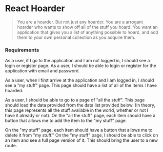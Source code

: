# React Hoarder
> You are a hoarder. But not just any hoarder. You are a arrogant hoarder who wants to show off all of the stuff you hoard. You want an application that gives you a list of anything possible to hoard, and add them to your own personal collection as you acquire them. 

### Requirements
As a user, if I go to the application and I am not logged in, I should see a login or register page.
As a user, I should be able to login or register for the application with email and password.

As a user, when I first arrive at the application and I am logged in, I should see a "my stuff" page. This page should have a list of all of the items I have hoarded.

As a user, I should be able to go to a page of "all the stuff". This page should load the data provided from the data list provided below. (In theory, this page represents all the stuff available in the world, whether or not I have it already or not). 
On the "all the stuff" page, each item should have a button that allows me to add the item to the "my stuff" page.

On the "my stuff" page, each item should have a button that allows me to delete it from "my stuff." 
On the "my stuff" page, I should be able to click on an item and see a full page version of it. This should bring the user to a new route. 

